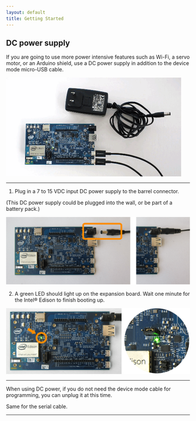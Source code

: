 ```yaml
---
layout: default
title: Getting Started
---
```


## DC power supply

If you are going to use more power intensive features such as Wi-Fi, a servo motor, or an Arduino shield, use a DC power supply in addition to the device mode micro-USB cable.

![Animated gif: using power barrel connector](images/power_barrel-animated.gif)

---

1. Plug in a 7 to 15 VDC input DC power supply to the barrel connector.
  
  (This DC power supply could be plugged into the wall, or be part of a battery pack.)

  ![DC power supply being plugged into power barrel connector](images/ac_power_barrel-before_after.png)

2. A green LED should light up on the expansion board. Wait one minute for the Intel® Edison to finish booting up.

  ![Green LED lit up on expansion board](images/ac_power_barrel-led_on-zoom_in.png)

---

When using DC power, if you do not need the device mode cable for programming, you can unplug it at this time.

Same for the serial cable.

---